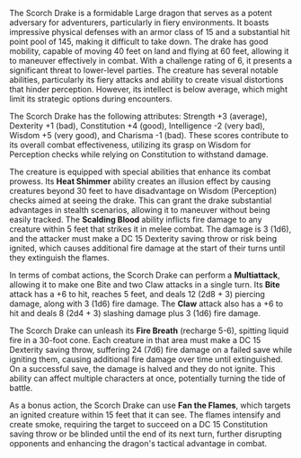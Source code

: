 The Scorch Drake is a formidable Large dragon that serves as a potent adversary for adventurers, particularly in fiery environments. It boasts impressive physical defenses with an armor class of 15 and a substantial hit point pool of 145, making it difficult to take down. The drake has good mobility, capable of moving 40 feet on land and flying at 60 feet, allowing it to maneuver effectively in combat. With a challenge rating of 6, it presents a significant threat to lower-level parties. The creature has several notable abilities, particularly its fiery attacks and ability to create visual distortions that hinder perception. However, its intellect is below average, which might limit its strategic options during encounters.

The Scorch Drake has the following attributes: Strength +3 (average), Dexterity +1 (bad), Constitution +4 (good), Intelligence -2 (very bad), Wisdom +5 (very good), and Charisma -1 (bad). These scores contribute to its overall combat effectiveness, utilizing its grasp on Wisdom for Perception checks while relying on Constitution to withstand damage.

The creature is equipped with special abilities that enhance its combat prowess. Its **Heat Shimmer** ability creates an illusion effect by causing creatures beyond 30 feet to have disadvantage on Wisdom (Perception) checks aimed at seeing the drake. This can grant the drake substantial advantages in stealth scenarios, allowing it to maneuver without being easily tracked. The **Scalding Blood** ability inflicts fire damage to any creature within 5 feet that strikes it in melee combat. The damage is 3 (1d6), and the attacker must make a DC 15 Dexterity saving throw or risk being ignited, which causes additional fire damage at the start of their turns until they extinguish the flames.

In terms of combat actions, the Scorch Drake can perform a **Multiattack**, allowing it to make one Bite and two Claw attacks in a single turn. Its **Bite** attack has a +6 to hit, reaches 5 feet, and deals 12 (2d8 + 3) piercing damage, along with 3 (1d6) fire damage. The **Claw** attack also has a +6 to hit and deals 8 (2d4 + 3) slashing damage plus 3 (1d6) fire damage. 

The Scorch Drake can unleash its **Fire Breath** (recharge 5-6), spitting liquid fire in a 30-foot cone. Each creature in that area must make a DC 15 Dexterity saving throw, suffering 24 (7d6) fire damage on a failed save while igniting them, causing additional fire damage over time until extinguished. On a successful save, the damage is halved and they do not ignite. This ability can affect multiple characters at once, potentially turning the tide of battle.

As a bonus action, the Scorch Drake can use **Fan the Flames**, which targets an ignited creature within 15 feet that it can see. The flames intensify and create smoke, requiring the target to succeed on a DC 15 Constitution saving throw or be blinded until the end of its next turn, further disrupting opponents and enhancing the dragon's tactical advantage in combat.